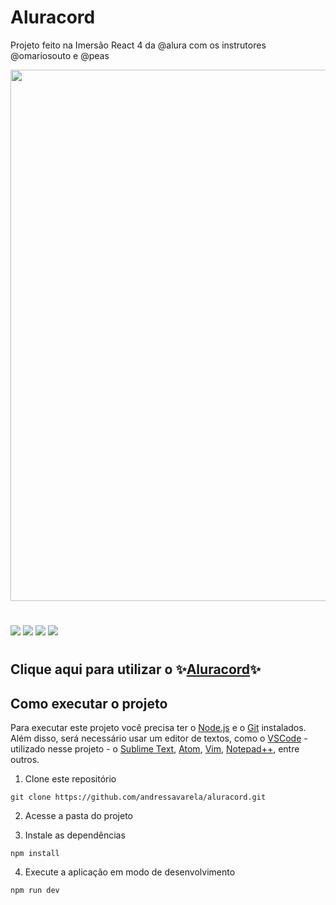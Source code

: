 # Aluracord

Projeto feito na Imersão React 4 da @alura com os instrutores @omariosouto e @peas

<img width="850px" src="./readme/aluracord-readme.gif"/>

#

<div style="display:inline-block">
<img src="https://img.shields.io/badge/javascript-%23323330.svg?style=for-the-badge&logo=javascript&logoColor=%23F7DF1E" target="_blank">
<img src="https://img.shields.io/badge/React-20232A?style=for-the-badge&logo=react&logoColor=61DAFB" target="_blank">
<img src="https://img.shields.io/badge/Next-black?style=for-the-badge&logo=next.js&logoColor=white" target="_blank">
<img src="https://img.shields.io/badge/Supabase-3ECF8E?style=for-the-badge&logo=supabase&logoColor=white" target="_blank">
</div>

#

## Clique aqui para utilizar o :sparkles:[Aluracord](https://aluracord-andressa.vercel.app/):sparkles:


## Como executar o projeto

Para executar este projeto você precisa ter o [Node.js](https://nodejs.dev) e o [Git](https://git-scm.com) instalados. Além disso, será necessário usar um editor de textos, como o [VSCode](https://code.visualstudio.com) - utilizado nesse projeto - o [Sublime Text](https://www.sublimetext.com/), [Atom](https://atom.io/), [Vim](https://www.vim.org/), [Notepad++](https://notepad-plus-plus.org/), entre outros.

1. Clone este repositório

```
git clone https://github.com/andressavarela/aluracord.git
```

2. Acesse a pasta do projeto


3. Instale as dependências

```
npm install
```

4. Execute a aplicação em modo de desenvolvimento

```
npm run dev
```
